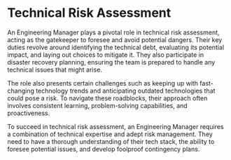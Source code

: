 # Technical Risk Assessment

An Engineering Manager plays a pivotal role in technical risk assessment, acting as the gatekeeper to foresee and avoid potential dangers. Their key duties revolve around identifying the technical debt, evaluating its potential impact, and laying out choices to mitigate it. They also participate in disaster recovery planning, ensuring the team is prepared to handle any technical issues that might arise.

The role also presents certain challenges such as keeping up with fast-changing technology trends and anticipating outdated technologies that could pose a risk. To navigate these roadblocks, their approach often involves consistent learning, problem-solving capabilities, and proactiveness.

To succeed in technical risk assessment, an Engineering Manager requires a combination of technical expertise and adept risk management. They need to have a thorough understanding of their tech stack, the ability to foresee potential issues, and develop foolproof contingency plans.